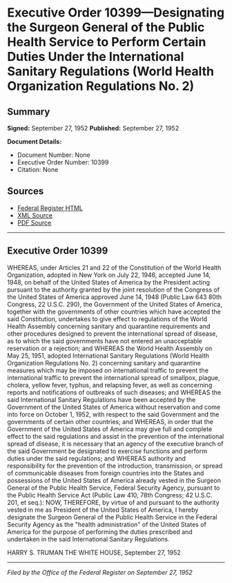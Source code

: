 # Executive Order 10399—Designating the Surgeon General of the Public Health Service to Perform Certain Duties Under the International Sanitary Regulations (World Health Organization Regulations No. 2)

## Summary

**Signed:** September 27, 1952
**Published:** September 27, 1952

**Document Details:**
- Document Number: None
- Executive Order Number: 10399
- Citation: None

## Sources
- [Federal Register HTML](https://www.presidency.ucsb.edu/documents/executive-order-10399-designating-the-surgeon-general-the-public-health-service-perform)
- [XML Source](None)
- [PDF Source](None)

---

## Executive Order 10399

WHEREAS, under Articles 21 and 22 of the Constitution of the World Health Organization, adopted in New York on July 22, 1946, accepted June 14, 1948, on behalf of the United States of America by the President acting pursuant to the authority granted by the joint resolution of the Congress of the United States of America approved June 14, 1948 (Public Law 643 80th Congress, 22 U.S.C. 290), the Government of the United States of America, together with the governments of other countries which have accepted the said Constitution, undertakes to give effect to regulations of the World Health Assembly concerning sanitary and quarantine requirements and other procedures designed to prevent the international spread of disease, as to which the said governments have not entered an unacceptable reservation or a rejection; and
WHEREAS the World Health Assembly on May 25, 1951, adopted International Sanitary Regulations (World Health Organization Regulations No. 2) concerning sanitary and quarantine measures which may be imposed on international traffic to prevent the international traffic to prevent the international spread of smallpox, plague, cholera, yellow fever, typhus, and relapsing fever, as well as concerning reports and notifications of outbreaks of such diseases; and
WHEREAS the said International Sanitary Regulations have been accepted by the Government of the United States of America without reservation and come into force on October 1, 1952, with respect to the said Government and the governments of certain other countries; and
WHEREAS, in order that the Government of the United States of America may give full and complete effect to the said regulations and assist in the prevention of the international spread of disease, it is necessary that an agency of the executive branch of the said Government be designated to exercise functions and perform duties under the said regulations; and
WHEREAS authority and responsibility for the prevention of the introduction, transmission, or spread of communicable diseases from foreign countries into the States and possessions of the United States of America already vested in the Surgeon General of the Public Health Service, Federal Security Agency, pursuant to the Public Health Service Act (Public Law 410, 78th Congress; 42 U.S.C. 201, et seq.):
NOW, THEREFORE, by virtue of and pursuant to the authority vested in me as President of the United States of America, I hereby designate the Surgeon General of the Public Health Service in the Federal Security Agency as the "health administration" of the United States of America for the purpose of performing the duties prescribed and undertaken in the said International Sanitary Regulations.

HARRY S. TRUMAN
THE WHITE HOUSE,
September 27, 1952

---

*Filed by the Office of the Federal Register on September 27, 1952*
